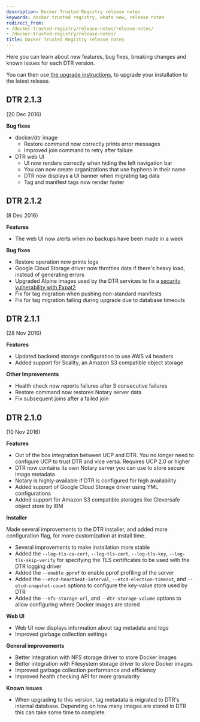 ```yaml
---
description: Docker Trusted Registry release notes
keywords: docker trusted registry, whats new, release notes
redirect_from:
- /docker-trusted-registry/release-notes/release-notes/
- /docker-trusted-registry/release-notes/
title: Docker Trusted Registry release notes
---
```


Here you can learn about new features, bug fixes, breaking changes and
known issues for each DTR version.

You can then use [the upgrade instructions](install/upgrade.md),
to upgrade your installation to the latest release.

## DTR 2.1.3

(20 Dec 2016)

**Bug fixes**

* docker/dtr image
  * Restore command now correctly prints error messages
  * Improved join command to retry after failure
* DTR web UI
  * UI now renders correctly when hiding the left navigation bar
  * You can now create organizations that use hyphens in their name
  * DTR now displays a UI banner when migrating tag data
  * Tag and manifest tags now render faster

## DTR 2.1.2

(8 Dec 2016)

**Features**

* The web UI now alerts when no backups have been made in a week


**Bug fixes**

* Restore operation now prints logs
* Google Cloud Storage driver now throttles data if there's heavy load, instead
of generating errors
* Upgraded Alpine images used by the DTR services to fix a [security
vulnerability with Expat2](https://cve.mitre.org/cgi-bin/cvename.cgi?name=CVE-2016-4472)
* Fix for tag migration when pushing non-standard manifests
* Fix for tag migration failing during upgrade due to database timeouts


## DTR 2.1.1

(28 Nov 2016)

**Features**

* Updated backend storage configuration to use AWS v4 headers
* Added support for Scality, an Amazon S3 compatible object storage

**Other Improvements**

* Health check now reports failures after 3 consecutive failures
* Restore command now restores Notary server data
* Fix subsequent joins after a failed join


## DTR 2.1.0

(10 Nov 2016)

**Features**

* Out of the box integration between UCP and DTR. You no longer need to
configure UCP to trust DTR and vice versa. Requires UCP 2.0 or higher
* DTR now contains its own Notary server you can use to store secure image
metadata
* Notary is highly-available if DTR is configured for high availability
* Added support of Google Cloud Storage driver using YML configurations
* Added support for Amazon S3 compatible storages like Cleversafe object store
by IBM

**Installer**

Made several improvements to the DTR installer, and added more configuration
flag, for more customization at install time.

* Several improvements to make installation more stable
* Added the `--log-tls-ca-cert`, `--log-tls-cert`, `--log-tls-key`,
`--log-tls-skip-verify` for specifying the TLS certificates to be used
with the DTR logging driver
* Added the `--enable-pprof` to enable pprof profiling of the server
* Added the `--etcd-heartbeat-interval`, `--etcd-election-timeout`, and
`--etcd-snapshot-count` options to configure the key-value store used by DTR
* Added the  `--nfs-storage-url`, and `--dtr-storage-volume` options to allow
configuring where Docker images are stored

**Web UI**

* Web UI now displays information about tag metadata and logs
* Improved garbage collection settings

**General improvements**

* Better integration with NFS storage driver to store Docker images
* Better integration with Filesystem storage driver to store Docker images
* Improved garbage collection performance and efficiency
* Improved health checking API for more granularity

**Known issues**

* When upgrading to this version, tag metadata is migrated to DTR's internal
database. Depending on how many images are stored in DTR this can take some
time to complete.
